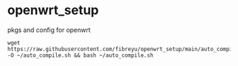 # openwrt_setup
pkgs and config for openwrt



```
wget https://raw.githubusercontent.com/fibreyu/openwrt_setup/main/auto_compile.sh -O ~/auto_compile.sh && bash ~/auto_compile.sh
```

